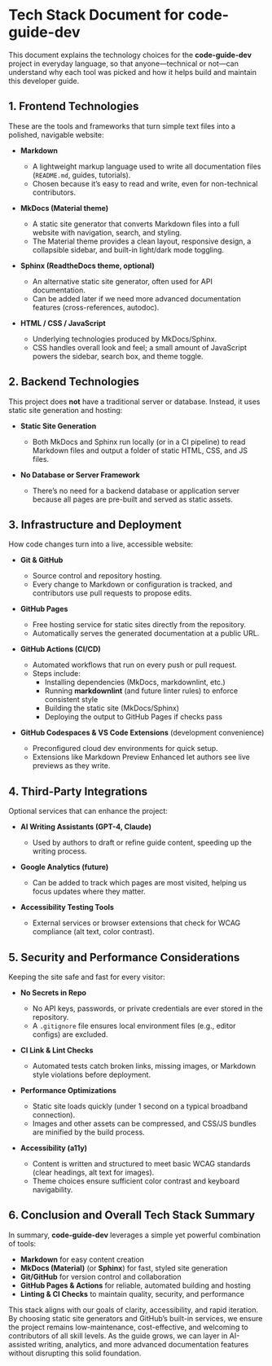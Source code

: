 # Tech Stack Document for code-guide-dev

This document explains the technology choices for the **code-guide-dev** project in everyday language, so that anyone—technical or not—can understand why each tool was picked and how it helps build and maintain this developer guide.

## 1. Frontend Technologies

These are the tools and frameworks that turn simple text files into a polished, navigable website:

- **Markdown**  
  - A lightweight markup language used to write all documentation files (`README.md`, guides, tutorials).  
  - Chosen because it’s easy to read and write, even for non-technical contributors.

- **MkDocs (Material theme)**  
  - A static site generator that converts Markdown files into a full website with navigation, search, and styling.  
  - The Material theme provides a clean layout, responsive design, a collapsible sidebar, and built-in light/dark mode toggling.

- **Sphinx (ReadtheDocs theme, optional)**  
  - An alternative static site generator, often used for API documentation.  
  - Can be added later if we need more advanced documentation features (cross-references, autodoc).

- **HTML / CSS / JavaScript**  
  - Underlying technologies produced by MkDocs/Sphinx.  
  - CSS handles overall look and feel; a small amount of JavaScript powers the sidebar, search box, and theme toggle.

## 2. Backend Technologies

This project does **not** have a traditional server or database. Instead, it uses static site generation and hosting:

- **Static Site Generation**  
  - Both MkDocs and Sphinx run locally (or in a CI pipeline) to read Markdown files and output a folder of static HTML, CSS, and JS files.

- **No Database or Server Framework**  
  - There’s no need for a backend database or application server because all pages are pre-built and served as static assets.

## 3. Infrastructure and Deployment

How code changes turn into a live, accessible website:

- **Git & GitHub**  
  - Source control and repository hosting.  
  - Every change to Markdown or configuration is tracked, and contributors use pull requests to propose edits.

- **GitHub Pages**  
  - Free hosting service for static sites directly from the repository.  
  - Automatically serves the generated documentation at a public URL.

- **GitHub Actions (CI/CD)**  
  - Automated workflows that run on every push or pull request.  
  - Steps include:
    - Installing dependencies (MkDocs, markdownlint, etc.)
    - Running **markdownlint** (and future linter rules) to enforce consistent style
    - Building the static site (MkDocs/Sphinx)
    - Deploying the output to GitHub Pages if checks pass

- **GitHub Codespaces & VS Code Extensions** (development convenience)  
  - Preconfigured cloud dev environments for quick setup.  
  - Extensions like Markdown Preview Enhanced let authors see live previews as they write.

## 4. Third-Party Integrations

Optional services that can enhance the project:

- **AI Writing Assistants (GPT-4, Claude)**  
  - Used by authors to draft or refine guide content, speeding up the writing process.

- **Google Analytics (future)**  
  - Can be added to track which pages are most visited, helping us focus updates where they matter.

- **Accessibility Testing Tools**  
  - External services or browser extensions that check for WCAG compliance (alt text, color contrast).

## 5. Security and Performance Considerations

Keeping the site safe and fast for every visitor:

- **No Secrets in Repo**  
  - No API keys, passwords, or private credentials are ever stored in the repository.  
  - A `.gitignore` file ensures local environment files (e.g., editor configs) are excluded.

- **CI Link & Lint Checks**  
  - Automated tests catch broken links, missing images, or Markdown style violations before deployment.

- **Performance Optimizations**  
  - Static site loads quickly (under 1 second on a typical broadband connection).  
  - Images and other assets can be compressed, and CSS/JS bundles are minified by the build process.

- **Accessibility (a11y)**  
  - Content is written and structured to meet basic WCAG standards (clear headings, alt text for images).  
  - Theme choices ensure sufficient color contrast and keyboard navigability.

## 6. Conclusion and Overall Tech Stack Summary

In summary, **code-guide-dev** leverages a simple yet powerful combination of tools:

- **Markdown** for easy content creation  
- **MkDocs (Material)** (or **Sphinx**) for fast, styled site generation  
- **Git/GitHub** for version control and collaboration  
- **GitHub Pages & Actions** for reliable, automated building and hosting  
- **Linting & CI Checks** to maintain quality, security, and performance

This stack aligns with our goals of clarity, accessibility, and rapid iteration. By choosing static site generators and GitHub’s built-in services, we ensure the project remains low-maintenance, cost-effective, and welcoming to contributors of all skill levels. As the guide grows, we can layer in AI-assisted writing, analytics, and more advanced documentation features without disrupting this solid foundation.